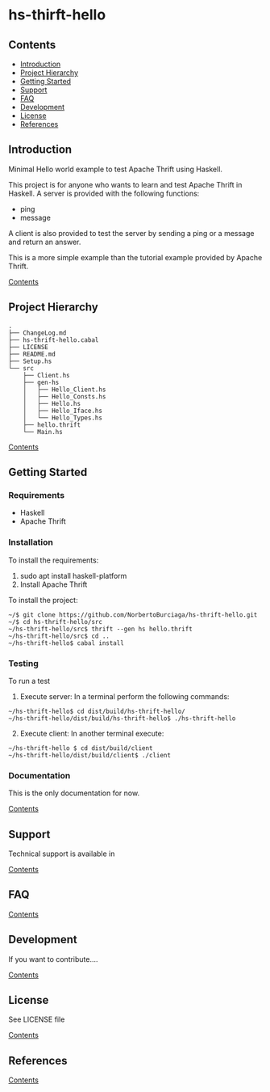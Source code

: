 # hs-thirft-hello

## Contents

* [Introduction](#introduction)
* [Project Hierarchy](#project-hierarchy)
* [Getting Started](#getting-started)
* [Support](#support)
* [FAQ](#faq)
* [Development](#development)
* [License](#license)
* [References](#references)

## Introduction

Minimal Hello world example to test Apache Thrift using Haskell.

This project is for anyone who wants to learn and test Apache Thrift in Haskell.
A server is provided with the following functions:
* ping
* message

A client is also provided to test the server by sending a ping or a message and return an answer.

This is a more simple example than the tutorial example provided by Apache Thrift.

[Contents](#contents)

## Project Hierarchy

```console
.
├── ChangeLog.md
├── hs-thrift-hello.cabal
├── LICENSE
├── README.md
├── Setup.hs
└── src
    ├── Client.hs
    ├── gen-hs
    │   ├── Hello_Client.hs
    │   ├── Hello_Consts.hs
    │   ├── Hello.hs
    │   ├── Hello_Iface.hs
    │   └── Hello_Types.hs
    ├── hello.thrift
    └── Main.hs
```

[Contents](#contents)

## Getting Started

### Requirements
* Haskell
* Apache Thrift

### Installation

To install the requirements:
1. sudo apt install haskell-platform 
2. Install Apache Thrift

To install the project:

```console
~/$ git clone https://github.com/NorbertoBurciaga/hs-thrift-hello.git
~/$ cd hs-thrift-hello/src
~/hs-thrift-hello/src$ thrift --gen hs hello.thrift
~/hs-thrift-hello/src$ cd ..
~/hs-thrift-hello$ cabal install
```

### Testing

To run a test
1. Execute server:
In a terminal perform the following commands:

```console
~/hs-thrift-hello$ cd dist/build/hs-thrift-hello/
~/hs-thrift-hello/dist/build/hs-thrift-hello$ ./hs-thrift-hello
```
2. Execute client:
In another terminal execute:

```console
~/hs-thrift-hello $ cd dist/build/client
~/hs-thrift-hello/dist/build/client$ ./client
```

### Documentation

This is the only documentation for now.

[Contents](#contents)

## Support
Technical support is available in 

[Contents](#contents)

## FAQ

[Contents](#contents)

## Development
If you want to contribute....

[Contents](#contents)

## License

See LICENSE file

[Contents](#contents)

## References


[Contents](#contents)

